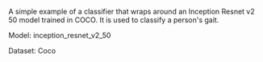 A simple example of a classifier that wraps around an Inception Resnet v2 50
model trained in COCO. It is used to classify a person's gait.

Model: inception_resnet_v2_50

Dataset: Coco
